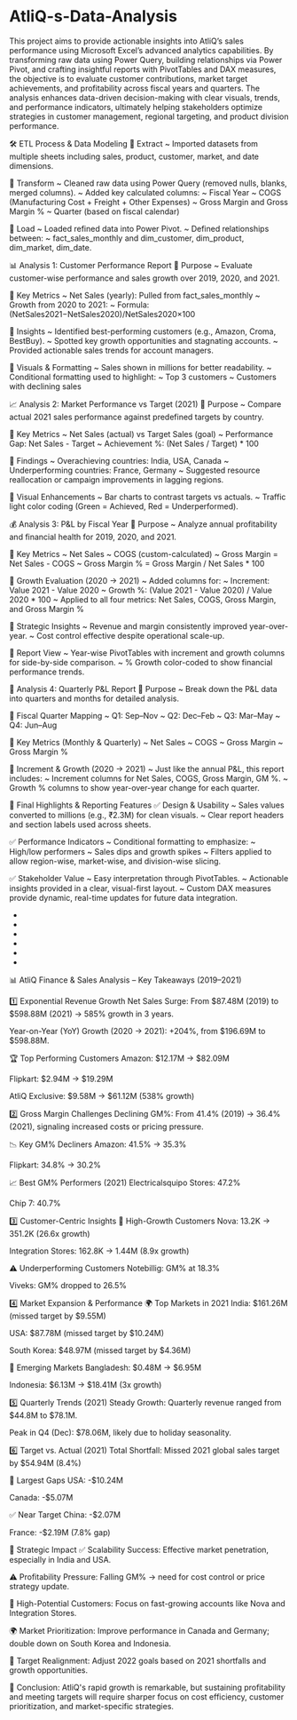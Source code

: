 # AtliQ-s-Data-Analysis

This project aims to provide actionable insights into AtliQ’s sales performance using Microsoft Excel’s advanced analytics capabilities. By transforming raw data using Power Query, building relationships via Power Pivot, and crafting insightful reports with PivotTables and DAX measures, the objective is to evaluate customer contributions, market target achievements, and profitability across fiscal years and quarters. The analysis enhances data-driven decision-making with clear visuals, trends, and performance indicators, ultimately helping stakeholders optimize strategies in customer management, regional targeting, and product division performance.


🛠️ ETL Process & Data Modeling
🔹 Extract
  ~ Imported datasets from multiple sheets including sales, product, customer, market, and date dimensions.
  
🔹 Transform
  ~ Cleaned raw data using Power Query (removed nulls, blanks, merged columns).
  ~ Added key calculated columns:
  ~ Fiscal Year
  ~ COGS (Manufacturing Cost + Freight + Other Expenses)
  ~ Gross Margin and Gross Margin %
  ~ Quarter (based on fiscal calendar)

🔹 Load
  ~ Loaded refined data into Power Pivot.
  ~ Defined relationships between:
  ~ fact_sales_monthly and dim_customer, dim_product, dim_market, dim_date.
  

📊 Analysis 1: Customer Performance Report
🔹 Purpose
  ~ Evaluate customer-wise performance and sales growth over 2019, 2020, and 2021.

🔹 Key Metrics
  ~ Net Sales (yearly): Pulled from fact_sales_monthly
  ~ Growth from 2020 to 2021:
    ~ Formula:
      (NetSales2021−NetSales2020)/NetSales2020×100

🔹 Insights
  ~ Identified best-performing customers (e.g., Amazon, Croma, BestBuy).
  ~ Spotted key growth opportunities and stagnating accounts.
  ~ Provided actionable sales trends for account managers.

🔹 Visuals & Formatting
  ~ Sales shown in millions for better readability.
  ~ Conditional formatting used to highlight:
  ~ Top 3 customers
  ~ Customers with declining sales

📈 Analysis 2: Market Performance vs Target (2021)
🔹 Purpose
  ~ Compare actual 2021 sales performance against predefined targets by country.

🔹 Key Metrics
  ~ Net Sales (actual) vs Target Sales (goal)
  ~ Performance Gap: Net Sales - Target
  ~ Achievement %: (Net Sales / Target) * 100

🔹 Findings
  ~ Overachieving countries: India, USA, Canada
  ~ Underperforming countries: France, Germany
  ~ Suggested resource reallocation or campaign improvements in lagging regions.

🔹 Visual Enhancements
  ~ Bar charts to contrast targets vs actuals.
  ~ Traffic light color coding (Green = Achieved, Red = Underperformed).

💰 Analysis 3: P&L by Fiscal Year
🔹 Purpose
  ~ Analyze annual profitability and financial health for 2019, 2020, and 2021.

🔹 Key Metrics
  ~ Net Sales
  ~ COGS (custom-calculated)
  ~ Gross Margin = Net Sales - COGS
  ~ Gross Margin % = Gross Margin / Net Sales * 100

🔹 Growth Evaluation (2020 → 2021)
  ~ Added columns for:
  ~ Increment:
      Value 2021 - Value 2020
  ~ Growth %:
      (Value 2021 - Value 2020) / Value 2020 * 100
  ~ Applied to all four metrics: Net Sales, COGS, Gross Margin, and Gross Margin %

🔹 Strategic Insights
  ~ Revenue and margin consistently improved year-over-year.
  ~ Cost control effective despite operational scale-up.

🔹 Report View
  ~ Year-wise PivotTables with increment and growth columns for side-by-side comparison.
  ~ % Growth color-coded to show financial performance trends.

📆 Analysis 4: Quarterly P&L Report
🔹 Purpose
  ~ Break down the P&L data into quarters and months for detailed analysis.
  
🔹 Fiscal Quarter Mapping
  ~ Q1: Sep–Nov
  ~ Q2: Dec–Feb
  ~ Q3: Mar–May
  ~ Q4: Jun–Aug

🔹 Key Metrics (Monthly & Quarterly)
  ~ Net Sales
  ~ COGS
  ~ Gross Margin
 ~ Gross Margin %

🔹 Increment & Growth (2020 → 2021)
  ~ Just like the annual P&L, this report includes:
  ~ Increment columns for Net Sales, COGS, Gross Margin, GM %.
  ~ Growth % columns to show year-over-year change for each quarter.

🌟 Final Highlights & Reporting Features
✅ Design & Usability
  ~ Sales values converted to millions (e.g., ₹2.3M) for clean visuals.
  ~ Clear report headers and section labels used across sheets.

✅ Performance Indicators
  ~ Conditional formatting to emphasize:
  ~ High/low performers
  ~ Sales dips and growth spikes
  ~ Filters applied to allow region-wise, market-wise, and division-wise slicing.

✅ Stakeholder Value
  ~ Easy interpretation through PivotTables.
  ~ Actionable insights provided in a clear, visual-first layout.
  ~ Custom DAX measures provide dynamic, real-time updates for future data integration.

*
*
*
*
*
*

📊 AtliQ Finance & Sales Analysis – Key Takeaways (2019–2021)

1️⃣ Exponential Revenue Growth
Net Sales Surge:
From $87.48M (2019) to $598.88M (2021) → 585% growth in 3 years.

Year-on-Year (YoY) Growth (2020 → 2021):
+204%, from $196.69M to $598.88M.

🏆 Top Performing Customers
Amazon: $12.17M → $82.09M

Flipkart: $2.94M → $19.29M

AtliQ Exclusive: $9.58M → $61.12M (538% growth)

2️⃣ Gross Margin Challenges
Declining GM%:
From 41.4% (2019) → 36.4% (2021), signaling increased costs or pricing pressure.

📉 Key GM% Decliners
Amazon: 41.5% → 35.3%

Flipkart: 34.8% → 30.2%

📈 Best GM% Performers (2021)
Electricalsquipo Stores: 47.2%

Chip 7: 40.7%

3️⃣ Customer-Centric Insights
🚀 High-Growth Customers
Nova: 13.2K → 351.2K (26.6x growth)

Integration Stores: 162.8K → 1.44M (8.9x growth)

⚠️ Underperforming Customers
Notebillig: GM% at 18.3%

Viveks: GM% dropped to 26.5%

4️⃣ Market Expansion & Performance
🌍 Top Markets in 2021
India: $161.26M (missed target by $9.55M)

USA: $87.78M (missed target by $10.24M)

South Korea: $48.97M (missed target by $4.36M)

🌱 Emerging Markets
Bangladesh: $0.48M → $6.95M

Indonesia: $6.13M → $18.41M (3x growth)

5️⃣ Quarterly Trends (2021)
Steady Growth: Quarterly revenue ranged from $44.8M to $78.1M.

Peak in Q4 (Dec): $78.06M, likely due to holiday seasonality.

6️⃣ Target vs. Actual (2021)
Total Shortfall: Missed 2021 global sales target by $54.94M (8.4%)

🚨 Largest Gaps
USA: -$10.24M

Canada: -$5.07M

✅ Near Target
China: -$2.07M

France: -$2.19M (7.8% gap)

🎯 Strategic Impact
✅ Scalability Success: Effective market penetration, especially in India and USA.

⚠️ Profitability Pressure: Falling GM% → need for cost control or price strategy update.

🚀 High-Potential Customers: Focus on fast-growing accounts like Nova and Integration Stores.

🌍 Market Prioritization: Improve performance in Canada and Germany; double down on South Korea and Indonesia.

🧭 Target Realignment: Adjust 2022 goals based on 2021 shortfalls and growth opportunities.

📌 Conclusion:
AtliQ's rapid growth is remarkable, but sustaining profitability and meeting targets will require sharper focus on cost efficiency, customer prioritization, and market-specific strategies.
